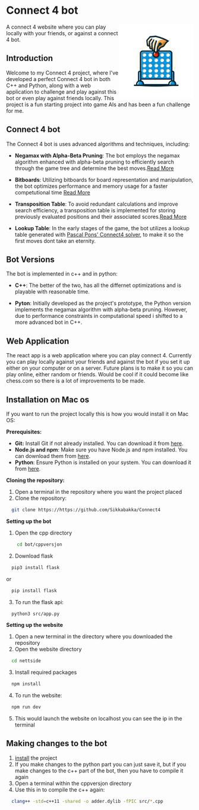 # Connect 4 bot
<img src="https://github.com/Sikkabakka/Connect4/blob/main/Nettside/public/bilder/Icon.png" width="200" height="200" align="right" />

A connect 4 website where you can play locally with your friends, or against a connect 4 bot. 

## Introduction

Welcome to my Connect 4 project, where I've developed a perfect Connect 4 bot in both C++ and Python, along with a web application to challenge and play against this bot or even play against friends locally. This project is a fun starting project into game AIs and has been a fun challenge for me.

## Connect 4 bot
The Connect 4 bot is uses advanced algorithms and techniques, including:

- **Negamax with Alpha-Beta Pruning**: The bot employs the negamax  algorithm enhanced with alpha-beta pruning to efficiently search through the game tree and determine the best moves.[Read More](https://en.wikipedia.org/wiki/Negamax)
  
- **Bitboards**: Utilizing bitboards for board representation and manipulation, the bot optimizes performance and memory usage for a faster competutional time [Read More](https://en.wikipedia.org/wiki/Bitboard)
  
- **Transposition Table**: To avoid redundant calculations and improve search efficiency, a transposition table is implemented for storing previously evaluated positions and their associated scores.[Read More](https://en.wikipedia.org/wiki/Negamax)
  
- **Lookup Table**: In the early stages of the game, the bot utilizes a lookup table generated with [Pascal Pons' Connect4 solver](https://github.com/PascalPons/connect4), to make it so the first moves dont take an eternity.

## Bot Versions
The bot is implemented in c++ and in python:
- **C++**: The better of the two, has all the differnet optimizations and is playable with reasonable time.
  
- **Pyton**:  Initially developed as the project's prototype, the Python version implements the negamax algorithm with alpha-beta pruning. However, due to performance constraints in computational speed i shifted to a more advanced bot in C++.

## Web Application
The react app is a web application where you can play connect 4. Currently you can play locally against your friends and against the bot if you set it up either on your computer or on a server. 
Future plans is to make it so you can play online, either random or friends. Would be cool if it could become like chess.com so there is a lot of improvements to be made.

## Installation on Mac os <a id="installation"></a>
If you want to run the project locally this is how you would install it on Mac OS:

**Prerequisites:**

- **Git:** Install Git if not already installed. You can download it from [here](https://git-scm.com/downloads).
- **Node.js and npm**: Make sure you have Node.js and npm installed. You can download them from [here](https://nodejs.org/en).
- **Python**: Ensure Python is installed on your system. You can download it from [here](https://www.python.org/downloads/).

**Cloning the repository:**
1. Open a terminal in the repository where you want the project placed
2. Clone the repository:
```bash
  git clone https://https://github.com/Sikkabakka/Connect4
```

**Setting up the bot**
1. Open the cpp directory
```bash
    cd bot/cppversjon
```
2. Download flask
```bash
  pip3 install flask
```
or
```bash
  pip install flask
```
3. To run the flask api:
```bash
  python3 src/app.py
```

**Setting up the website**
1. Open a new terminal in the directory where you downloaded the repository
2. Open the website directory
```bash
  cd nettside
```
3. Install required packages
```bash
  npm install
```
4. To run the website:
```bash
  npm run dev
```
5. This would launch the website on localhost you can see the ip in the terminal


## Making changes to the bot
1. [install](#installation) the project
2. If you make changes to the python part you can just save it, but if you make changes to the c++ part of the bot, then you have to compile it again
3. Open a terminal within the cppversjon directory
4. Use this in to compile the c++ again:
```bash
  clang++ -std=c++11 -shared -o adder.dylib -fPIC src/*.cpp
```


```



